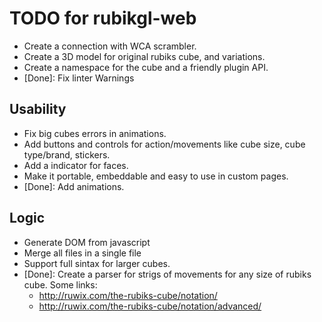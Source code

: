 # TODO for rubikgl-web
  * Create a connection with WCA scrambler.
  * Create a 3D model for original rubiks cube, and variations.
  * Create a namespace for the cube and a friendly plugin API.
  * [Done]: Fix linter Warnings

## Usability
  * Fix big cubes errors in animations.
  * Add buttons and controls for action/movements like cube size, cube type/brand, stickers.
  * Add a indicator for faces.
  * Make it portable, embeddable and easy to use in custom pages.
  * [Done]: Add animations.

## Logic
  * Generate DOM from javascript
  * Merge all files in a single file
  * Support full sintax for larger cubes.
  * [Done]: Create a parser for strigs of movements for any size of rubiks cube. Some links:  
    - http://ruwix.com/the-rubiks-cube/notation/
    - http://ruwix.com/the-rubiks-cube/notation/advanced/
